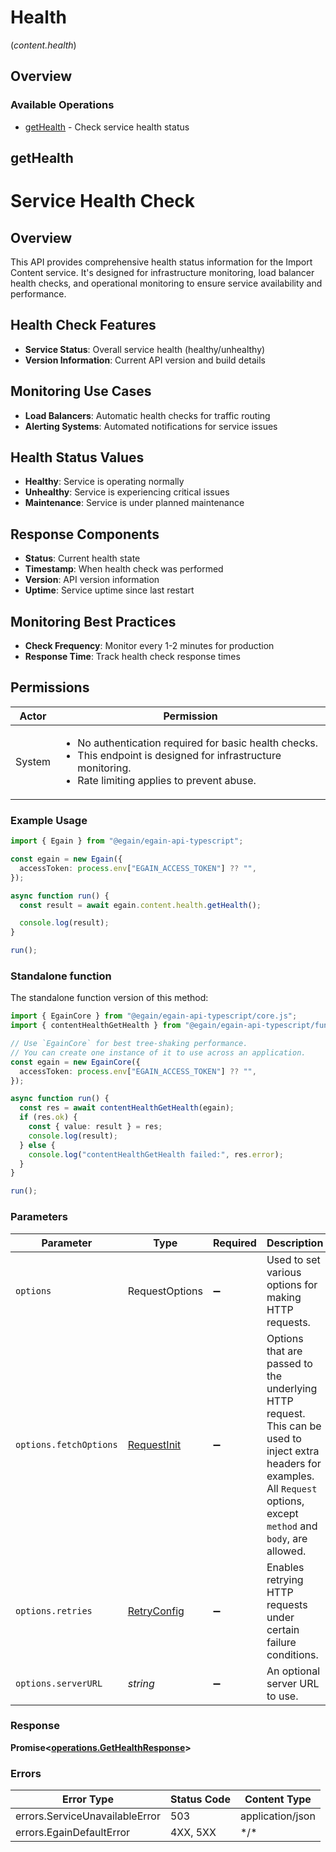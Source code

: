 # Health
(*content.health*)

## Overview

### Available Operations

* [getHealth](#gethealth) - Check service health status

## getHealth

# Service Health Check

## Overview
This API provides comprehensive health status information for the Import Content service. It's designed for infrastructure monitoring, load balancer health checks, and operational monitoring to ensure service availability and performance.

## Health Check Features
- **Service Status**: Overall service health (healthy/unhealthy)
- **Version Information**: Current API version and build details

## Monitoring Use Cases
- **Load Balancers**: Automatic health checks for traffic routing
- **Alerting Systems**: Automated notifications for service issues

## Health Status Values
- **Healthy**: Service is operating normally
- **Unhealthy**: Service is experiencing critical issues
- **Maintenance**: Service is under planned maintenance

## Response Components
- **Status**: Current health state
- **Timestamp**: When health check was performed
- **Version**: API version information
- **Uptime**: Service uptime since last restart

## Monitoring Best Practices
- **Check Frequency**: Monitor every 1-2 minutes for production
- **Response Time**: Track health check response times

## Permissions
| Actor | Permission |
| ------- | --------|
| System |<ul><li>No authentication required for basic health checks.</li><li>This endpoint is designed for infrastructure monitoring.</li><li>Rate limiting applies to prevent abuse.</li></ul>|


### Example Usage

<!-- UsageSnippet language="typescript" operationID="getHealth" method="get" path="/import/content/health" -->
```typescript
import { Egain } from "@egain/egain-api-typescript";

const egain = new Egain({
  accessToken: process.env["EGAIN_ACCESS_TOKEN"] ?? "",
});

async function run() {
  const result = await egain.content.health.getHealth();

  console.log(result);
}

run();
```

### Standalone function

The standalone function version of this method:

```typescript
import { EgainCore } from "@egain/egain-api-typescript/core.js";
import { contentHealthGetHealth } from "@egain/egain-api-typescript/funcs/contentHealthGetHealth.js";

// Use `EgainCore` for best tree-shaking performance.
// You can create one instance of it to use across an application.
const egain = new EgainCore({
  accessToken: process.env["EGAIN_ACCESS_TOKEN"] ?? "",
});

async function run() {
  const res = await contentHealthGetHealth(egain);
  if (res.ok) {
    const { value: result } = res;
    console.log(result);
  } else {
    console.log("contentHealthGetHealth failed:", res.error);
  }
}

run();
```

### Parameters

| Parameter                                                                                                                                                                      | Type                                                                                                                                                                           | Required                                                                                                                                                                       | Description                                                                                                                                                                    |
| ------------------------------------------------------------------------------------------------------------------------------------------------------------------------------ | ------------------------------------------------------------------------------------------------------------------------------------------------------------------------------ | ------------------------------------------------------------------------------------------------------------------------------------------------------------------------------ | ------------------------------------------------------------------------------------------------------------------------------------------------------------------------------ |
| `options`                                                                                                                                                                      | RequestOptions                                                                                                                                                                 | :heavy_minus_sign:                                                                                                                                                             | Used to set various options for making HTTP requests.                                                                                                                          |
| `options.fetchOptions`                                                                                                                                                         | [RequestInit](https://developer.mozilla.org/en-US/docs/Web/API/Request/Request#options)                                                                                        | :heavy_minus_sign:                                                                                                                                                             | Options that are passed to the underlying HTTP request. This can be used to inject extra headers for examples. All `Request` options, except `method` and `body`, are allowed. |
| `options.retries`                                                                                                                                                              | [RetryConfig](../../lib/utils/retryconfig.md)                                                                                                                                  | :heavy_minus_sign:                                                                                                                                                             | Enables retrying HTTP requests under certain failure conditions.                                                                                                               |
| `options.serverURL`                                                                                                                                                            | *string*                                                                                                                                                                       | :heavy_minus_sign:                                                                                                                                                             | An optional server URL to use.                                                                                                                                                 |

### Response

**Promise\<[operations.GetHealthResponse](../../models/operations/gethealthresponse.md)\>**

### Errors

| Error Type                     | Status Code                    | Content Type                   |
| ------------------------------ | ------------------------------ | ------------------------------ |
| errors.ServiceUnavailableError | 503                            | application/json               |
| errors.EgainDefaultError       | 4XX, 5XX                       | \*/\*                          |